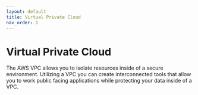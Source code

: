 ```yaml
---
layout: default
title: Virtual Private Cloud
nav_order: 1
---
```


# Virtual Private Cloud

The AWS VPC allows you to isolate resources inside of a secure environment. Utilizing a VPC you can create interconnected tools that allow you to work public facing applications while protecting your data inside of a VPC.